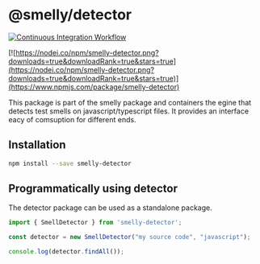 # @smelly/detector

[![Continuous Integration Workflow](https://github.com/marabesi/smelly-test/actions/workflows/nodejs.yml/badge.svg)](https://github.com/marabesi/smelly-test/actions/workflows/nodejs.yml)

[![https://nodei.co/npm/smelly-detector.png?downloads=true&downloadRank=true&stars=true](https://nodei.co/npm/smelly-detector.png?downloads=true&downloadRank=true&stars=true)](https://www.npmjs.com/package/smelly-detector)

This package is part of the smelly package and containers the egine that detects test smells on javascript/typescript
files. It provides an interface eacy of comsuption for different ends.

## Installation

```sh
npm install --save smelly-detector
```

## Programmatically using detector

The detector package can be used as a standalone package.

```typescript
import { SmellDetector } from 'smelly-detector';

const detector = new SmellDetector("my source code", "javascript");

console.log(detector.findAll());
```
